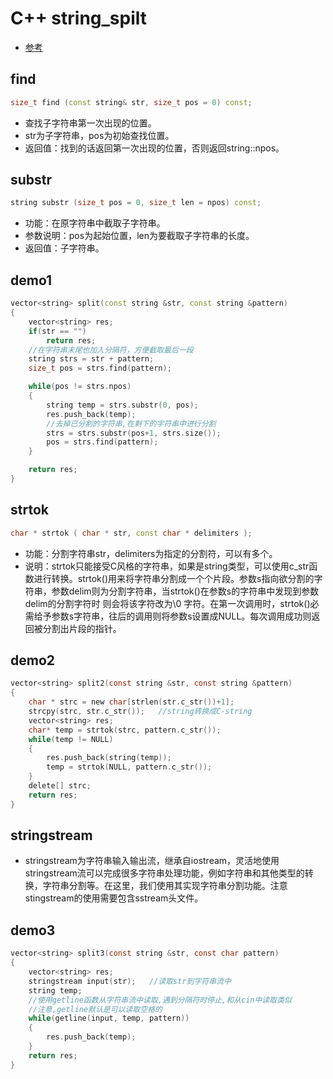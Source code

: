 # C++ string_spilt

- [参考](https://www.jianshu.com/p/5876a9f49413)

## find

```C++
size_t find (const string& str, size_t pos = 0) const;
```

- 查找子字符串第一次出现的位置。
- str为子字符串，pos为初始查找位置。
- 返回值：找到的话返回第一次出现的位置，否则返回string::npos。



## substr

```C++
string substr (size_t pos = 0, size_t len = npos) const;
```

- 功能：在原字符串中截取子字符串。
- 参数说明：pos为起始位置，len为要截取子字符串的长度。
- 返回值：子字符串。



## demo1

```C++
vector<string> split(const string &str, const string &pattern)
{
    vector<string> res;
    if(str == "")
        return res;
    //在字符串末尾也加入分隔符，方便截取最后一段
    string strs = str + pattern;
    size_t pos = strs.find(pattern);

    while(pos != strs.npos)
    {
        string temp = strs.substr(0, pos);
        res.push_back(temp);
        //去掉已分割的字符串,在剩下的字符串中进行分割
        strs = strs.substr(pos+1, strs.size());
        pos = strs.find(pattern);
    }

    return res;
}
```



## strtok

```C++
char * strtok ( char * str, const char * delimiters );
```

- 功能：分割字符串str，delimiters为指定的分割符，可以有多个。
- 说明：strtok只能接受C风格的字符串，如果是string类型，可以使用c_str函数进行转换。strtok()用来将字符串分割成一个个片段。参数s指向欲分割的字符串，参数delim则为分割字符串，当strtok()在参数s的字符串中发现到参数delim的分割字符时 则会将该字符改为\0 字符。在第一次调用时，strtok()必需给予参数s字符串，往后的调用则将参数s设置成NULL。每次调用成功则返回被分割出片段的指针。

## demo2

```c
vector<string> split2(const string &str, const string &pattern)
{
    char * strc = new char[strlen(str.c_str())+1];
    strcpy(strc, str.c_str());   //string转换成C-string
    vector<string> res;
    char* temp = strtok(strc, pattern.c_str());
    while(temp != NULL)
    {
        res.push_back(string(temp));
        temp = strtok(NULL, pattern.c_str());
    }
    delete[] strc;
    return res;
}
```



## stringstream

- stringstream为字符串输入输出流，继承自iostream，灵活地使用stringstream流可以完成很多字符串处理功能，例如字符串和其他类型的转换，字符串分割等。在这里，我们使用其实现字符串分割功能。注意stingstream的使用需要包含sstream头文件。

## demo3 

```c
vector<string> split3(const string &str, const char pattern)
{
    vector<string> res;
    stringstream input(str);   //读取str到字符串流中
    string temp;
    //使用getline函数从字符串流中读取,遇到分隔符时停止,和从cin中读取类似
    //注意,getline默认是可以读取空格的
    while(getline(input, temp, pattern))
    {
        res.push_back(temp);
    }
    return res;
}
```

